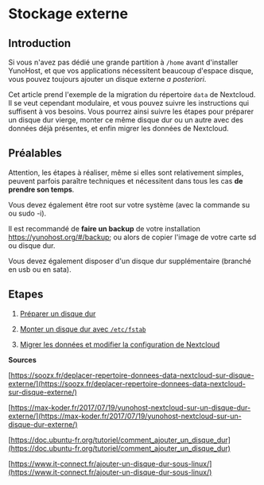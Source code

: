 # Stockage externe

## Introduction

Si vous n'avez pas dédié une grande partition à `/home` avant d'installer YunoHost, et que vos applications nécessitent beaucoup d'espace disque, vous pouvez toujours ajouter un disque externe *a posteriori*.

Cet article prend l'exemple de la migration du répertoire `data` de Nextcloud. Il se veut cependant modulaire, et vous pouvez suivre les instructions qui suffisent à vos besoins. Vous pourrez ainsi suivre les étapes pour préparer un disque dur vierge, monter ce même disque dur ou un autre avec des données déjà présentes, et enfin migrer les données de Nextcloud.

## Préalables

Attention, les étapes à réaliser, même si elles sont relativement simples, peuvent parfois paraître techniques et nécessitent dans tous les cas **de prendre son temps**.

Vous devez également être root sur votre système (avec la commande su ou sudo -i).

Il est recommandé de **faire un backup** de votre installation https://yunohost.org/#/backup; ou alors de copier l'image de votre carte sd ou disque dur.

Vous devez également disposer d'un disque dur supplémentaire (branché en usb ou en sata).

## Etapes

1. [Préparer un disque dur](/external_storage_1_prep_fr)

2. [Monter un disque dur avec `/etc/fstab`](/external_storage_2_mount_fr)

3. [Migrer les données et modifier la configuration de Nextcloud](/app_nextcloud_fr)

**Sources**

[https://soozx.fr/deplacer-repertoire-donnees-data-nextcloud-sur-disque-externe/](https://soozx.fr/deplacer-repertoire-donnees-data-nextcloud-sur-disque-externe/)

[https://max-koder.fr/2017/07/19/yunohost-nextcloud-sur-un-disque-dur-externe/](https://max-koder.fr/2017/07/19/yunohost-nextcloud-sur-un-disque-dur-externe/)

[https://doc.ubuntu-fr.org/tutoriel/comment_ajouter_un_disque_dur](https://doc.ubuntu-fr.org/tutoriel/comment_ajouter_un_disque_dur)

[https://www.it-connect.fr/ajouter-un-disque-dur-sous-linux/](https://www.it-connect.fr/ajouter-un-disque-dur-sous-linux/)
